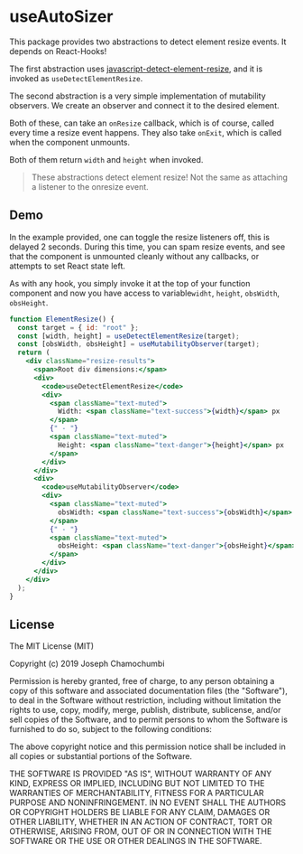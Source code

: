 # useAutoSizer

This package provides two abstractions to detect element resize events. It depends on React-Hooks!

The first abstraction uses [javascript-detect-element-resize](https://github.com/sdecima/javascript-detect-element-resize), and it is invoked as `useDetectElementResize`.

The second abstraction is a very simple implementation of mutability observers. We create an observer and connect it to the desired element.

Both of these, can take an `onResize` callback, which is of course, called every time a resize event happens. They also take `onExit`, which is called when the component unmounts.

Both of them return `width` and `height` when invoked.

> These abstractions detect element resize! Not the same as attaching a listener to the onresize event.

## Demo

In the example provided, one can toggle the resize listeners off, this is delayed 2 seconds. During this time, you can spam resize events, and see that the component is unmounted cleanly without any callbacks, or attempts to set React state left.

As with any hook, you simply invoke it at the top of your function component and now you have access to variable`widht`, `height`, `obsWidth`, `obsHeight`.

```jsx
function ElementResize() {
  const target = { id: "root" };
  const [width, height] = useDetectElementResize(target);
  const [obsWidth, obsHeight] = useMutabilityObserver(target);
  return (
    <div className="resize-results">
      <span>Root div dimensions:</span>
      <div>
        <code>useDetectElementResize</code>
        <div>
          <span className="text-muted">
            Width: <span className="text-success">{width}</span> px
          </span>
          {" - "}
          <span className="text-muted">
            Height: <span className="text-danger">{height}</span> px
          </span>
        </div>
      </div>
      <div>
        <code>useMutabilityObserver</code>
        <div>
          <span className="text-muted">
            obsWidth: <span className="text-success">{obsWidth}</span> px
          </span>
          {" - "}
          <span className="text-muted">
            obsHeight: <span className="text-danger">{obsHeight}</span> px
          </span>
        </div>
      </div>
    </div>
  );
}
```

## License

The MIT License (MIT)

Copyright (c) 2019 Joseph Chamochumbi

Permission is hereby granted, free of charge, to any person obtaining a copy of this software and associated documentation files (the "Software"), to deal in the Software without restriction, including without limitation the rights to use, copy, modify, merge, publish, distribute, sublicense, and/or sell copies of the Software, and to permit persons to whom the Software is furnished to do so, subject to the following conditions:

The above copyright notice and this permission notice shall be included in all copies or substantial portions of the Software.

THE SOFTWARE IS PROVIDED "AS IS", WITHOUT WARRANTY OF ANY KIND, EXPRESS OR IMPLIED, INCLUDING BUT NOT LIMITED TO THE WARRANTIES OF MERCHANTABILITY, FITNESS FOR A PARTICULAR PURPOSE AND NONINFRINGEMENT. IN NO EVENT SHALL THE AUTHORS OR COPYRIGHT HOLDERS BE LIABLE FOR ANY CLAIM, DAMAGES OR OTHER LIABILITY, WHETHER IN AN ACTION OF CONTRACT, TORT OR OTHERWISE, ARISING FROM, OUT OF OR IN CONNECTION WITH THE SOFTWARE OR THE USE OR OTHER DEALINGS IN THE SOFTWARE.
